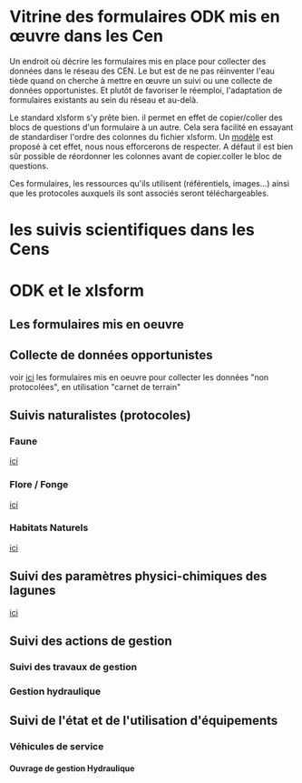 # Vitrine des formulaires ODK mis en œuvre dans les Cen

Un endroit où décrire les formulaires mis en place pour collecter des données dans le réseau des CEN.
Le but est de ne pas réinventer l'eau tiède quand on cherche à mettre en œuvre un suivi ou une collecte de données opportunistes.
Et plutôt de favoriser le réemploi, l'adaptation de formulaires existants au sein du réseau et au-delà.

Le standard xlsform s'y prête bien. il permet en effet de copier/coller des blocs de questions d'un formulaire à un autre. Cela sera facilité en essayant de standardiser l'ordre des colonnes du fichier xlsform. Un [modèle](template_xlsform.xlsx) est proposé à cet effet, nous nous efforcerons de respecter. A défaut il est bien sûr possible de réordonner les colonnes avant de copier.coller le bloc de questions. 

Ces formulaires, les ressources qu'ils utilisent (référentiels, images...) ainsi que les protocoles auxquels ils sont associés seront téléchargeables.

# les suivis scientifiques dans les Cens
# ODK et le xlsform
## Les formulaires mis en oeuvre

## Collecte de données opportunistes
voir [ici](collecte-donnees-opportunistes.md) les formulaires mis en oeuvre pour collecter les données "non protocolées", en utilisation "carnet de terrain"
## Suivis naturalistes (protocoles)
### Faune
[ici](suivis-faune.md)
### Flore / Fonge
[ici](suivis-flore-fonge.md)
### Habitats Naturels
[ici](suivis-hanitats-naturels.md)
## Suivi des paramètres physici-chimiques des lagunes
[ici](filmed.md)
## Suivi des actions de gestion
### Suivi des travaux de gestion
### Gestion hydraulique

## Suivi de l'état et de l'utilisation d'équipements
### Véhicules de service
#### Ouvrage de gestion Hydraulique
